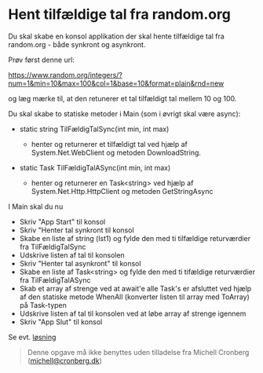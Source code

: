 ﻿# Hent tilfældige tal fra random.org

Du skal skabe en konsol applikation der skal hente tilfældige tal fra random.org - både synkront og asynkront.

Prøv først denne url:

https://www.random.org/integers/?num=1&min=10&max=100&col=1&base=10&format=plain&rnd=new

og læg mærke til, at den retunerer et tal tilfældigt tal mellem 10 og 100.

Du skal skabe to statiske metoder i Main (som i øvrigt skal være async):

- static string TilFældigTalSync(int min, int max)
	- henter og returnerer et tilfældigt tal ved hjælp af System.Net.WebClient og metoden DownloadString.

- static Task<string> TilFældigTalASync(int min, int max)
	- henter og returnerer en Task\<string\> ved hjælp af System.Net.Http.HttpClient og metoden GetStringAsync

I Main skal du nu 

- Skriv "App Start" til konsol 
- Skriv "Henter tal synkront til konsol
- Skabe en liste af string (lst1) og fylde den med ti tilfældige returværdier fra TilFældigTalSync
- Udskrive listen af tal til konsolen
- Skriv "Henter tal asynkront" til konsol
- Skabe en liste af Task\<string\> og fylde den med ti tifældige returværdier fra TilFældigTalASync
- Skab et array af strenge ved at await'e alle Task's er afsluttet ved hjælp af den statiske metode WhenAll (konverter listen til array med ToArray) på Task-typen
- Udskrive listen af tal til konsolen ved at løbe array af strenge igennem
- Skriv "App Slut" til konsol
	
Se evt. [løsning](https://github.com/devcronberg/undervisning-cs-opgaver/blob/master/async-webclient/Program.cs)

<!-- footerstart -->
> Denne opgave må ikke benyttes uden tilladelse fra Michell Cronberg (michell@cronberg.dk)
<!-- footerslut -->
